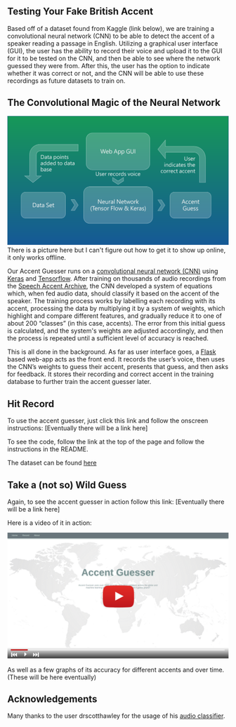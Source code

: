 ## Testing Your Fake British Accent

Based off of a dataset found from Kaggle (link below), we are training a convolutional neural network (CNN) to be able to detect the accent of a speaker reading a passage in English. Utilizing a graphical user interface (GUI), the user has the ability to record their voice and upload it to the GUI for it to be tested on the CNN, and then be able to see where the network guessed they were from. After this, the user has the option to indicate whether it was correct or not, and the CNN will be able to use these recordings as future datasets to train on.

## The Convolutional Magic of the Neural Network

![Image](images/flowChart.png)
There is a picture here but I can't figure out how to get it to show up online, it only works offline.

Our Accent Guesser runs on a [convolutional neural network (CNN)](https://en.wikipedia.org/wiki/Convolutional_neural_network) using [Keras](https://keras.io/) and [Tensorflow](https://www.tensorflow.org/). After training on thousands of audio recordings from the [Speech Accent Archive](http://accent.gmu.edu/), the CNN developed a system of equations which, when fed audio data, should classify it based on the accent of the speaker. The training process works by labelling each recording with its accent, processing the data by multiplying it by a system of weights, which highlight and compare different features, and gradually reduce it to one of about 200 “classes” (in this case, accents). The error from this initial guess is calculated, and the system's weights are adjusted accordingly, and then the process is repeated until a sufficient level of accuracy is reached.

This is all done in the background. As far as user interface goes, a [Flask](http://flask.pocoo.org/) based web-app acts as the front end. It records the user’s voice, then uses the CNN’s weights to guess their accent, presents that guess, and then asks for feedback. It stores their recording and correct accent in the training database to further train the accent guesser later.


## Hit Record

To use the accent guesser, just click this link and follow the onscreen instructions: [Eventually there will be a link here]

To see the code, follow the link at the top of the page and follow the instructions in the README. 

The dataset can be found [here](https://www.kaggle.com/rtatman/speech-accent-archive)


## Take a (not so) Wild Guess

Again, to see the accent guesser in action follow this link:  [Eventually there will be a link here]

Here is a video of it in action:

![Image](images/Picture1.png)

As well as a few graphs of its accuracy for different accents and over time.
(These will be here eventually)

## Acknowledgements

Many thanks to the user drscotthawley for the usage of his [audio classifier](https://github.com/drscotthawley/panotti).
